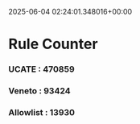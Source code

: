 2025-06-04 02:24:01.348016+00:00
# Rule Counter 
 ### UCATE : 470859

 ### Veneto : 93424

 ### Allowlist : 13930